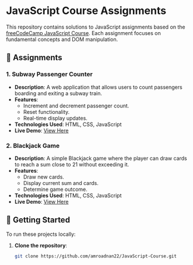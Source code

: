 # JavaScript Course Assignments

This repository contains solutions to JavaScript assignments based on the [freeCodeCamp JavaScript Course](https://www.youtube.com/watch?v=jS4aFq5-91M&t=9315s). Each assignment focuses on fundamental concepts and DOM manipulation.

## 📁 Assignments

### 1. Subway Passenger Counter

- **Description**: A web application that allows users to count passengers boarding and exiting a subway train.
- **Features**:
  - Increment and decrement passenger count.
  - Reset functionality.
  - Real-time display updates.
- **Technologies Used**: HTML, CSS, JavaScript
- **Live Demo**: [View Here](https://amroadnan22.github.io/JavaScript-Course/The-first-assignment/Subway-Passenger-Counter.html)

### 2. Blackjack Game

- **Description**: A simple Blackjack game where the player can draw cards to reach a sum close to 21 without exceeding it.
- **Features**:
  - Draw new cards.
  - Display current sum and cards.
  - Determine game outcome.
- **Technologies Used**: HTML, CSS, JavaScript
- **Live Demo**: [View Here](https://amroadnan22.github.io/JavaScript-Course/The-second-assignment/Blackjack.html)

## 🚀 Getting Started

To run these projects locally:

1. **Clone the repository**:
   ```bash
   git clone https://github.com/amroadnan22/JavaScript-Course.git
